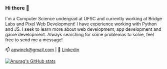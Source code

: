 ### Hi there 👋

I'm a Computer Science undergrad at UFSC and currently working at Bridge Labs and Pixel Web Development!  I have experience working with Python and JS. I seek to learn more about web development, app development and game development. Always searching for some problemas to solve, feel free to send me a message!

:mailbox: apwinck@gmail.com |
:bust_in_silhouette: [Linkedin](https://www.linkedin.com/in/arthur-pellenz-winck/)

[![Anurag's GitHub stats](https://github-readme-stats.vercel.app/api?username=arthurwinck)](https://github.com/anuraghazra/github-readme-stats)
